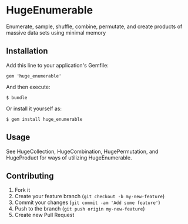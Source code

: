 # HugeEnumerable

Enumerate, sample, shuffle, combine, permutate, and create products of massive data sets using minimal memory

## Installation

Add this line to your application's Gemfile:

    gem 'huge_enumerable'

And then execute:

    $ bundle

Or install it yourself as:

    $ gem install huge_enumerable

## Usage

See HugeCollection, HugeCombination, HugePermutation, and HugeProduct for ways of utilizing HugeEnumerable.

## Contributing

1. Fork it
2. Create your feature branch (`git checkout -b my-new-feature`)
3. Commit your changes (`git commit -am 'Add some feature'`)
4. Push to the branch (`git push origin my-new-feature`)
5. Create new Pull Request
